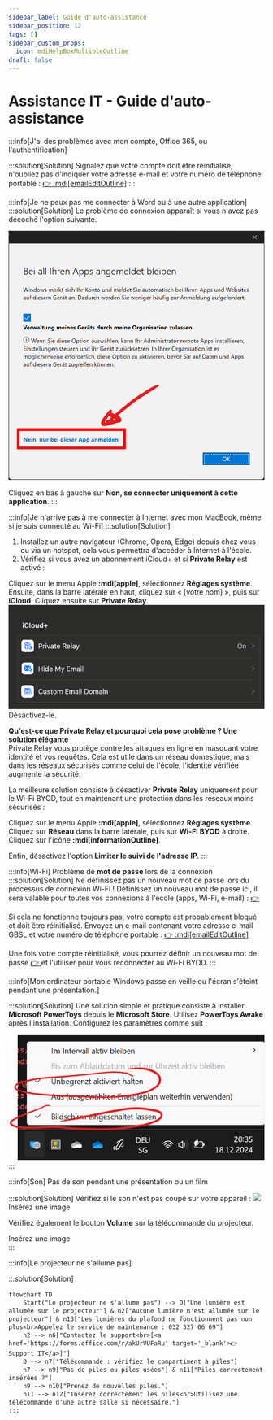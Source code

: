 ```yaml
---
sidebar_label: Guide d'auto-assistance
sidebar_position: 12
tags: []
sidebar_custom_props:
  icon: mdiHelpBoxMultipleOutline
draft: false
---
```


# Assistance IT - Guide d'auto-assistance

<Tabs>
  <TabItem value="Mon appareil" label="Mon appareil">
:::info[J'ai des problèmes avec mon compte, Office 365, ou l'authentification]

:::solution[Solution]
Signalez que votre compte doit être réinitialisé, n'oubliez pas d'indiquer votre adresse e-mail et votre numéro de téléphone portable : [👉 :mdi[emailEditOutline]](mailto:soarhe.jahany@bernedu.ch?subject=Réinitialisation%20du%20compte%20élève&body=Bonjour%20M.%20Jahany%2C%0A%0AMerci%20de%20réinitialiser%20mon%20compte%20:%0A%0A%40edu.gbsl.ch%0A%0ATel.%2007%0A%0AMerci%20d'avance%20et%20cordialement)
:::

:::info[Je ne peux pas me connecter à Word ou à une autre application]
:::solution[Solution]
Le problème de connexion apparaît si vous n'avez pas décoché l'option suivante.

![--width=350px](login-screen-o365.png)

Cliquez en bas à gauche sur __Non, se connecter uniquement à cette application__.
:::

:::info[Je n'arrive pas à me connecter à Internet avec mon MacBook, même si je suis connecté au Wi-Fi]
:::solution[Solution]
1. Installez un autre navigateur (Chrome, Opera, Edge) depuis chez vous ou via un hotspot, cela vous permettra d'accéder à Internet à l'école.
2. Vérifiez si vous avez un abonnement iCloud+ et si __Private Relay__ est activé :

Cliquez sur le menu Apple __:mdi[apple]__, sélectionnez __Réglages système__. Ensuite, dans la barre latérale en haut, cliquez sur « [votre nom] », puis sur __iCloud__. Cliquez ensuite sur __Private Relay__.  
![](macprivaterelay.png)  
Désactivez-le.

**Qu'est-ce que Private Relay et pourquoi cela pose problème ? Une solution élégante**  
Private Relay vous protège contre les attaques en ligne en masquant votre identité et vos requêtes. Cela est utile dans un réseau domestique, mais dans les réseaux sécurisés comme celui de l'école, l'identité vérifiée augmente la sécurité.

La meilleure solution consiste à désactiver __Private Relay__ uniquement pour le Wi-Fi BYOD, tout en maintenant une protection dans les réseaux moins sécurisés :

Cliquez sur le menu Apple __:mdi[apple]__, sélectionnez __Réglages système__. Cliquez sur __Réseau__ dans la barre latérale, puis sur __Wi-Fi BYOD__ à droite. Cliquez sur l'icône __:mdi[informationOutline]__.  

Enfin, désactivez l'option __Limiter le suivi de l'adresse IP__.
:::

:::info[Wi-Fi]
Problème de **mot de passe** lors de la connexion
:::solution[Solution]
Ne définissez pas un nouveau mot de passe lors du processus de connexion Wi-Fi ! Définissez un nouveau mot de passe ici, il sera valable pour toutes vos connexions à l'école (apps, Wi-Fi, e-mail) : [👉 ](https://password.edubern.ch/)

Si cela ne fonctionne toujours pas, votre compte est probablement bloqué et doit être réinitialisé. Envoyez un e-mail contenant votre adresse e-mail GBSL et votre numéro de téléphone portable : [👉 :mdi[emailEditOutline]](mailto:soarhe.jahany@bernedu.ch?subject=Réinitialisation%20du%20compte%20élève&body=Bonjour%20M.%20Jahany%2C%0A%0AMerci%20de%20réinitialiser%20mon%20compte%20:%0A%0A%40edu.gbsl.ch%0A%0ATel.%2007%0A%0AMerci%20d'avance%20et%20cordialement)

Une fois votre compte réinitialisé, vous pourrez définir un nouveau mot de passe [👉 ](https://password.edubern.ch/) et l'utiliser pour vous reconnecter au Wi-Fi BYOD.
:::

:::info[Mon ordinateur portable Windows passe en veille ou l'écran s'éteint pendant une présentation.]

:::solution[Solution]
Une solution simple et pratique consiste à installer __Microsoft PowerToys__ depuis le __Microsoft Store__. Utilisez __PowerToys Awake__ après l'installation. Configurez les paramètres comme suit :

![](PowerToysAwake.png)
:::

</TabItem>
  <TabItem value="Installation Bâtiment D" label="Installation Bâtiment D">
:::info[Son]
Pas de son pendant une présentation ou un film

:::solution[Solution]
Vérifiez si le son n'est pas coupé sur votre appareil :
![](lautstärke.png)  
Insérez une image

Vérifiez également le bouton __Volume__ sur la télécommande du projecteur.  

Insérez une image  
:::

:::info[Le projecteur ne s'allume pas]

:::solution[Solution]
```mermaid
flowchart TD
    Start("Le projecteur ne s'allume pas") --> D["Une lumière est allumée sur le projecteur"] & n2["Aucune lumière n'est allumée sur le projecteur"] & n13["Les lumières du plafond ne fonctionnent pas non plus<br>Appelez le service de maintenance : 032 327 06 69"]
    n2 --> n6["Contactez le support<br>[<a href='https://forms.office.com/r/akUrVUFaRu' target='_blank'>👉 Support IT</a>]"]
    D --> n7["Télécommande : vérifiez le compartiment à piles"]
    n7 --> n9["Pas de piles ou piles usées"] & n11["Piles correctement insérées ?"]
    n9 --> n10["Prenez de nouvelles piles."]
    n11 --> n12["Insérez correctement les piles<br>Utilisez une télécommande d'une autre salle si nécessaire."]
:::

